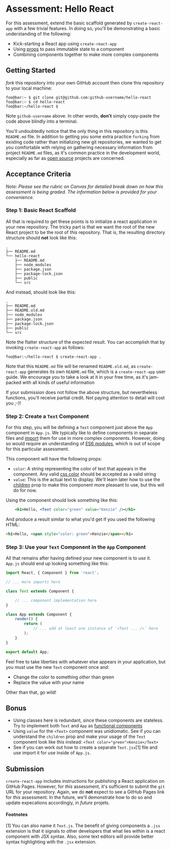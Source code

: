 # Assessment: Hello React

For this assessment, extend the basic scaffold generated by
`create-react-app` with a few trivial features. In doing so, you'll be
demonstrating a basic understanding of the following:

- Kick-starting a React app using `create-react-app`
- Using [props](https://reactjs.org/docs/components-and-props.html) to pass
  immutable state to a component
- Combining components together to make more complex components

## Getting Started
_fork_ this repository into your own GitHub account then clone
this repository to your local machine:

```console
foo@bar:~ $ git clone git@github.com:github-username/hello-react
foo@bar:~ $ cd hello-react
foo@bar:~/hello-react $
```

Note `github-username` above. In other words, __don't__ simply copy-paste the
code above blindly into a terminal. 

You'll undoubtedly notice that the only thing in this repository is this
`README.md` file. In addition
to getting you some extra practice `forking` from existing code rather than
initializing new git repositories, we wanted to get you comfortable with
relying on gathering necessary information from project `README.md` files, as
it's common practice in the development world, especially as far as [open
source](https://opensource.com/resources/what-open-source) projects are
concerned.

## Acceptance Criteria
_Note: Please see the rubric on Canvas for detailed break down on how this
assessment is being graded. The information below is provided for your
convenience._

### Step 1: Basic React Scaffold

All that is required to get these
points is to initialize a react application in your new repository. The tricky
part is that we want the root of the new React project to be the root of _this_
repository. That is, the resulting directory structure should __not__ look like this:

    .
    ├── README.md
    └── hello-react
        ├── README.md
        ├── node_modules
        ├── package.json
        ├── package-lock.json
        ├── public
        └── src

And instead, should look like this:

    .
    ├── README.md
    ├── README.old.md
    ├── node_modules
    ├── package.json
    ├── package-lock.json
    ├── public
    └── src

Note the flatter structure of the expected result. You can accomplish that by
invoking `create-react-app` as follows:

```console
foo@bar:~/hello-react $ create-react-app .
```

Note that this `README.md` file will be renamed `README.old.md`, as
`create-react-app` generates its own `README.md` file, which is a
`create-react-app` user guide. We encourage you to take a look at it in your
free time, as it's jam-packed with all kinds of useful information

If your submission does not follow the above structure, but nevertheless
functions, you'll receive partial credit. Not paying attention to detail will
cost you ;-)!

### Step 2: Create a `Text` Component

For this step, you will be defining a `Text` component just above the
`App` component in  `App.js`. We typically like to define components in separate
files and
[import](https://developer.mozilla.org/en-US/docs/Web/JavaScript/Reference/Statements/import)
them for use in more complex components. However, doing so would require an
understanding of [ES6
modules](https://hacks.mozilla.org/2015/08/es6-in-depth-modules/), which is out
of scope for this particular assessment.


This component will have the following props:

- `color`: A string representing the color of text that appears in the
    component. Any valid [css color](https://www.w3schools.com/cssref/css_colors.asp)
    should be accepted as a valid string
- `value`: This is the actual text to display. We'll learn later how to
    use the
    [children](https://reactjs.org/docs/composition-vs-inheritance.html)
    prop to make this component more pleasant to use, but this will do
    for now.

Using the component should look something like this:
```jsx
    <h1>Hello, <Text color="green" value="Kenzie" /></h1>
```

And produce a result similar to what you'd get if you used the following HTML:

```html
<h1>Hello, <span style="color: green">Kenzie</span></h1>
```


### Step 3: Use your `Text` Component in the `App` Component

All that remains after having defined your new component is to _use_ it.
`App.js` should end up looking something like this:

```jsx
import React, { Component } from 'react';

// ... more imports here

class Text extends Component {

    // ... component implementation here
}

class App extends Component {
    render() {
        return (
            // ... add at least one instance of `<Text ... />` here
        );
    }
}

export default App;
```

Feel free to take liberties with whatever else appears in your application, but
you must use the new `Text` component once and:

- Change the color to something _other_ than green
- Replace the value with _your_ name

Other than that, go wild!

## Bonus

- Using classes here is redundant, since these components are stateless. 
  Try to implement both `Text` and `App` as
  [functional components](https://reactjs.org/docs/components-and-props.html)
- Using `value` for the `<Text>` component was
  unidiomatic. See if you can understand the `children` prop and make
  your usage of the `Text` component look like this instead: 
    `<Text color="green">Kenzie</Text>`
- See if you can work out how to create a separate
  `Text.jsx`[1] file and use import it for use inside of `App.js`.

## Submission
`create-react-app` includes instructions for publishing a React application on
GitHub Pages. However, for _this_ assessment, it's sufficient to submit the
`git` URL for your repository. Again, we do __not__ expect to see a GitHub Pages
link for _this_ assessment. In the future, we'll demonstrate how to do so and
update expecations accordingly, in _future_ projets.

#### Footnotes
[1] You can also name it `Text.js`. The benefit of giving
components a `.jsx` extension is that it signals to other developers
that what lies within is a react component with JSX syntax. Also, some text editors will provide better syntax highlighting with the `.jsx` extension.
